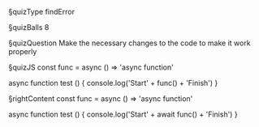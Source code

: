 §quizType
findError

§quizBalls
8

§quizQuestion
Make the necessary changes to the code to make it work properly


§quizJS
const func = async () => 'async function'

async function test () {
  console.log('Start' + func() + 'Finish')
}



§rightContent
const func = async () => 'async function'

async function test () {
  console.log('Start' + await func() + 'Finish')
}
